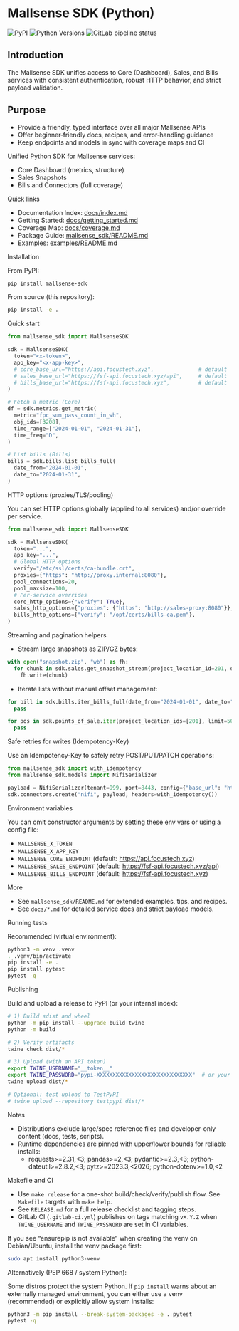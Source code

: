 # Mallsense SDK (Python)

![PyPI](https://img.shields.io/pypi/v/mallsense-sdk.svg?logo=pypi&label=PyPI)
![Python Versions](https://img.shields.io/pypi/pyversions/mallsense-sdk.svg)
![GitLab pipeline status](https://img.shields.io/gitlab/pipeline-status/gitlab.focustech.xyz/service.head/mallsense-sdk?branch=main)

## Introduction

The Mallsense SDK unifies access to Core (Dashboard), Sales, and Bills services with consistent authentication, robust HTTP behavior, and strict payload validation.

## Purpose

- Provide a friendly, typed interface over all major Mallsense APIs
- Offer beginner‑friendly docs, recipes, and error‑handling guidance
- Keep endpoints and models in sync with coverage maps and CI

Unified Python SDK for Mallsense services:
- Core Dashboard (metrics, structure)
- Sales Snapshots
- Bills and Connectors (full coverage)

Quick links

- Documentation Index: [docs/index.md](docs/index.md)
- Getting Started: [docs/getting_started.md](docs/getting_started.md)
- Coverage Map: [docs/coverage.md](docs/coverage.md)
- Package Guide: [mallsense_sdk/README.md](mallsense_sdk/README.md)
- Examples: [examples/README.md](examples/README.md)

Installation

From PyPI:

```bash
pip install mallsense-sdk
```

From source (this repository):

```bash
pip install -e .
```

Quick start

```python
from mallsense_sdk import MallsenseSDK

sdk = MallsenseSDK(
  token="<x-token>",
  app_key="<x-app-key>",
  # core_base_url="https://api.focustech.xyz",              # default
  # sales_base_url="https://fsf-api.focustech.xyz/api",     # default
  # bills_base_url="https://fsf-api.focustech.xyz",         # default
)

# Fetch a metric (Core)
df = sdk.metrics.get_metric(
  metric="fpc_sum_pass_count_in_wh",
  obj_ids=[3208],
  time_range=["2024-01-01", "2024-01-31"],
  time_freq="D",
)

# List bills (Bills)
bills = sdk.bills.list_bills_full(
  date_from="2024-01-01",
  date_to="2024-01-31",
)
```

HTTP options (proxies/TLS/pooling)

You can set HTTP options globally (applied to all services) and/or override per service.

```python
from mallsense_sdk import MallsenseSDK

sdk = MallsenseSDK(
  token="...",
  app_key="...",
  # Global HTTP options
  verify="/etc/ssl/certs/ca-bundle.crt",
  proxies={"https": "http://proxy.internal:8080"},
  pool_connections=20,
  pool_maxsize=100,
  # Per-service overrides
  core_http_options={"verify": True},
  sales_http_options={"proxies": {"https": "http://sales-proxy:8080"}},
  bills_http_options={"verify": "/opt/certs/bills-ca.pem"},
)
```

Streaming and pagination helpers

- Stream large snapshots as ZIP/GZ bytes:

```python
with open("snapshot.zip", "wb") as fh:
  for chunk in sdk.sales.get_snapshot_stream(project_location_id=201, date_from="2024-01-01", date_to="2024-01-31", accept="application/zip"):
    fh.write(chunk)
```

- Iterate lists without manual offset management:

```python
for bill in sdk.bills.iter_bills_full(date_from="2024-01-01", date_to="2024-01-31", limit=1000):
  pass

for pos in sdk.points_of_sale.iter(project_location_ids=[201], limit=500):
  pass
```

Safe retries for writes (Idempotency-Key)

Use an Idempotency-Key to safely retry POST/PUT/PATCH operations:

```python
from mallsense_sdk import with_idempotency
from mallsense_sdk.models import NifiSerializer

payload = NifiSerializer(tenant=999, port=8443, config={"base_url": "https://nifi-host"})
sdk.connectors.create("nifi", payload, headers=with_idempotency())
```

Environment variables

You can omit constructor arguments by setting these env vars or using a config file:

- `MALLSENSE_X_TOKEN`
- `MALLSENSE_X_APP_KEY`
- `MALLSENSE_CORE_ENDPOINT` (default: https://api.focustech.xyz)
- `MALLSENSE_SALES_ENDPOINT` (default: https://fsf-api.focustech.xyz/api)
- `MALLSENSE_BILLS_ENDPOINT` (default: https://fsf-api.focustech.xyz)

More

- See `mallsense_sdk/README.md` for extended examples, tips, and recipes.
- See `docs/*.md` for detailed service docs and strict payload models.

Running tests

Recommended (virtual environment):

```bash
python3 -m venv .venv
. .venv/bin/activate
pip install -e .
pip install pytest
pytest -q
```

Publishing

Build and upload a release to PyPI (or your internal index):

```bash
# 1) Build sdist and wheel
python -m pip install --upgrade build twine
python -m build

# 2) Verify artifacts
twine check dist/*

# 3) Upload (with an API token)
export TWINE_USERNAME="__token__"
export TWINE_PASSWORD="pypi-XXXXXXXXXXXXXXXXXXXXXXXXXXXXXX"  # or your index token
twine upload dist/*

# Optional: test upload to TestPyPI
# twine upload --repository testpypi dist/*
```

Notes

- Distributions exclude large/spec reference files and developer-only content (docs, tests, scripts).
- Runtime dependencies are pinned with upper/lower bounds for reliable installs:
  - requests>=2.31,<3; pandas>=2,<3; pydantic>=2.3,<3; python-dateutil>=2.8.2,<3; pytz>=2023.3,<2026; python-dotenv>=1.0,<2

Makefile and CI

- Use `make release` for a one-shot build/check/verify/publish flow. See `Makefile` targets with `make help`.
- See `RELEASE.md` for a full release checklist and tagging steps.
- GitLab CI (`.gitlab-ci.yml`) publishes on tags matching `vX.Y.Z` when `TWINE_USERNAME` and `TWINE_PASSWORD` are set in CI variables.

If you see “ensurepip is not available” when creating the venv on Debian/Ubuntu, install the venv package first:

```bash
sudo apt install python3-venv
```

Alternatively (PEP 668 / system Python):

Some distros protect the system Python. If `pip install` warns about an externally managed environment, you can either use a venv (recommended) or explicitly allow system installs:

```bash
python3 -m pip install --break-system-packages -e . pytest
pytest -q
```

